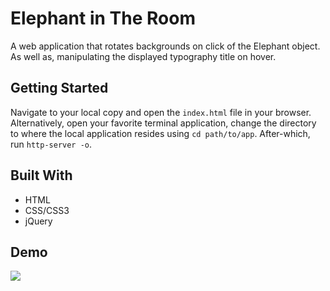 # Elephant in The Room

A web application that rotates backgrounds on click of the Elephant object.  As well as, manipulating the displayed typography title on hover.

## Getting Started

Navigate to your local copy and open the `index.html` file in your browser.  Alternatively, open your favorite terminal application, change the directory to where the local application resides using `cd path/to/app`.  After-which, run `http-server -o`.


## Built With

* HTML
* CSS/CSS3
* jQuery

## Demo

![](demo.gif)
